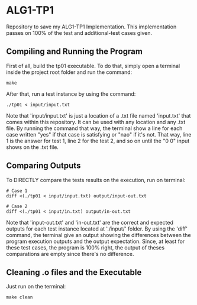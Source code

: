 # ALG1-TP1
Repository to save my ALG1-TP1 Implementation.
This implementation passes on 100% of the test and additional-test cases given.

## Compiling and Running the Program
First of all, build the tp01 executable. To do that, simply open a terminal inside the project root folder and run the command:
```
make
```
After that, run a test instance by using the command:
```
./tp01 < input/input.txt
```
Note that 'input/input.txt' is just a location of a .txt file named 'input.txt' that comes within this repository. It can be used with any location and any .txt file. By running the command that way, the terminal show a line for each case written "yes" if that case is satisfying or "nao" if it's not. That way, line 1 is the answer for test 1, line 2 for the test 2, and so on until the "0 0" input shows on the .txt file.


## Comparing Outputs
To DIRECTLY compare the tests results on the execution, run on terminal:

```
# Case 1
diff <(./tp01 < input/input.txt) output/input-out.txt
```
```
# Case 2
diff <(./tp01 < input/in.txt) output/in-out.txt
```
Note that 'input-out.txt' and 'in-out.txt' are the correct and expected outputs for each test instance located at './input/' folder.
By using the 'diff' command, the terminal give an output showing the differences between the program execution outputs and the output expectation. Since, at least for these test cases, the program is 100% right, the output of theses comparations are empty since there's no difference.

## Cleaning .o files and the Executable
Just run on the terminal:
```
make clean
```
